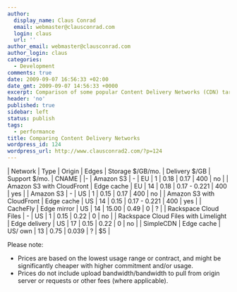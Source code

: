 ```yaml
---
author:
  display_name: Claus Conrad
  email: webmaster@clausconrad.com
  login: claus
  url: ''
author_email: webmaster@clausconrad.com
author_login: claus
categories:
  - Development
comments: true
date: 2009-09-07 16:56:33 +02:00
date_gmt: 2009-09-07 14:56:33 +0000
excerpt: Comparison of some popular Content Delivery Networks (CDN) targeting SMB customers.
header: 'no'
published: true
sidebar: left
status: publish
tags:
  - performance
title: Comparing Content Delivery Networks
wordpress_id: 124
wordpress_url: http://www.clausconrad2.com/?p=124
---
```

| Network | Type | Origin | Edges | Storage $/GB/mo. | Delivery $/GB | Support $/mo. | CNAME |
|-
| Amazon S3 | - | EU | 1 | 0.18 | 0.17 | 400 | no |
| Amazon S3 with CloudFront | Edge cache | EU | 14 | 0.18 | 0.17 - 0.221 | 400 | yes |
| Amazon S3 | - | US | 1 | 0.15 | 0.17 | 400 | no |
| Amazon S3 with CloudFront | Edge cache | US | 14 | 0.15 | 0.17 - 0.221 | 400 | yes |
| CacheFly | Edge mirror | US | 14 | 15.00 | 0.49 | 0 | ? |
| Rackspace Cloud Files | - | US | 1 | 0.15 | 0.22 | 0 | no |
| Rackspace Cloud Files with Limelight | Edge delivery | US | 17 | 0.15 | 0.22 | 0 | no |
| SimpleCDN | Edge cache | US/ own | 13 | 0.75 | 0.039 | ? | $5 |

Please note:

*   Prices are based on the lowest usage range or contract, and might be significantly cheaper with higher commitment and/or usage.
*   Prices do not include upload bandwidth/bandwidth to pull from origin server or requests or other fees (where applicable).
